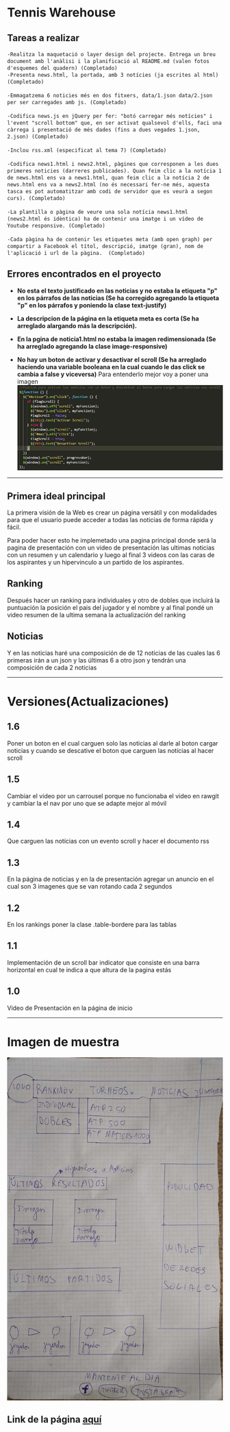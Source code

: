# Tennis Warehouse

## Tareas a realizar 

    -Realitza la maquetació o layer design del projecte. Entrega un breu document amb l'anàlisi i la planificació al README.md (valen fotos d'esquemes del quadern) (Completado)
    -Presenta news.html, la portada, amb 3 notícies (ja escrites al html)  (Completado)
    
    -Emmagatzema 6 noticies més en dos fitxers, data/1.json data/2.json per ser carregades amb js. (Completado)
    
    -Codifica news.js en jQuery per fer: "botó carregar més notícies" i l'event "scroll bottom" que, en ser activat qualsevol d'ells, faci una càrrega i presentació de més dades (fins a dues vegades 1.json, 2.json) (Completado)
    
    -Inclou rss.xml (especificat al tema 7) (Completado)
    
    -Codifica news1.html i news2.html, pàgines que corresponen a les dues primeres noticies (darreres publicades). Quan feim clic a la notícia 1 de news.html ens va a news1.html, quan feim clic a la notícia 2 de news.html ens va a news2.html (no és necessari fer-ne més, aquesta tasca es pot automatitzar amb codi de servidor que es veurà a segon curs). (Completado)
    
    -La plantilla o pàgina de veure una sola notícia news1.html (news2.html és idèntica) ha de contenir una imatge i un vídeo de Youtube responsive. (Completado)
    
    -Cada pàgina ha de contenir les etiquetes meta (amb open graph) per compartir a Facebook el títol, descripció, imatge (gran), nom de l'aplicació i url de la pàgina.  (Completado)



## Errores encontrados en el proyecto
* __No esta el texto justificado en las noticias y no estaba la etiqueta "p" en los párrafos de las noticias (Se ha corregido agregando la etiqueta "p" en los párrafos y poniendo la clase text-justify)__
 
 * __La descripcion de la página en la etiqueta meta es corta (Se ha arreglado alargando más la descripción).__
    
  * __En la pgina de noticia1.html no estaba la imagen redimensionada (Se ha arreglado agregando la clase image-responsive)__
    
  * __No hay un boton de activar y desactivar el scroll (Se ha arreglado haciendo una variable booleana en la cual cuando le das click se cambia a false y viceversa)__
    Para entenderlo mejor voy a poner una imagen
   ![Link imagen](https://github.com/Soontrax/WEB_Boostrap-JQuery/blob/master/img/false-true.PNG)

----------------------------------------------------------
## Primera ideal principal
La primera visión de la Web es crear un página versátil y con modalidades para que el usuario puede acceder a todas las noticias de forma rápida y fácil.

Para poder hacer esto he implemetado una pagina principal donde será la pagina de presentación con un video de presentación las ultimas noticias con un resumen y un calendario y luego al final 3 videos con las caras de los aspirantes y un hipervinculo a un partido de los aspirantes.

## Ranking
Después hacer un ranking para individuales y otro de dobles que incluirá la puntuación la posición el pais del jugador y el nombre y al final pondé un video resumen de la ultima semana la actualización del ranking

## Noticias
Y en las noticias haré una composición de de 12 noticias de las cuales las 6 primeras irán a un json y las últimas 6 a otro json
y tendrán una composición de cada 2 noticias

-------------------------------------------------------------------------------------------------------

# Versiones(Actualizaciones)

## 1.6
Poner un boton en el cual carguen solo las noticias al darle al boton cargar noticias y cuando se descative el boton que carguen las notícias al hacer scroll

## 1.5
Cambiar el video por un carrousel porque no funcionaba el video en rawgit y cambiar la el nav por uno que se adapte mejor al móvil

## 1.4
Que carguen las notícias con un evento scroll y hacer el documento rss

## 1.3
En la página de noticias y en la de presentación agregar un anuncio en el cual son 3 imagenes que se van rotando cada 2 segundos

## 1.2
En los rankings poner la clase .table-bordere para las tablas

## 1.1
Implementación de un scroll bar indicator que consiste en una barra horizontal en cual te indica a que altura de la pagina estás

## 1.0
Video de Presentación en la página de inicio



----------------------------------------------------------------------------------------------------------

# Imagen de muestra
![WEB](https://github.com/Soontrax/WEB_Boostrap-JQuery/blob/master/img/WEB.jpg)

## Link de la página [aquí](https://rawgit.com/Soontrax/WEB_Boostrap-JQuery/master/index.html)
